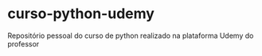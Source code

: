# curso-python-udemy
 Repositório pessoal do curso de python realizado na plataforma Udemy do professor 
